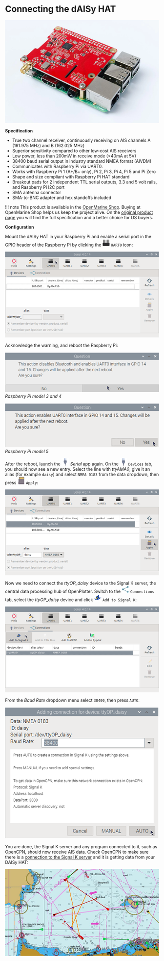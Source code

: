 # Connecting the dAISy HAT

![daisyHat1](img/daisyHat1.png)

**Specification**

* True two channel receiver, continuously receiving on AIS channels A (161.975 MHz) and B (162.025 MHz)
* Superior sensitivity compared to other low-cost AIS receivers
* Low power, less than 200mW in receive mode (<40mA at 5V)
* 38400 baud serial output in industry standard NMEA format (AIVDM)
* Communicates with Raspberry Pi via UART0.
* Works with Raspberry Pi 1 (A+/B+ only), Pi 2, Pi 3, Pi 4, Pi 5 and Pi Zero
* Shape and size compliant with Raspberry Pi HAT standard
* Breakout pads for 2 independent TTL serial outputs, 3.3 and 5 volt rails, and Raspberry Pi I2C port
* SMA antenna connector
* SMA-to-BNC adapter and hex standoffs included

!!! note
	This product is available in the [OpenMarine Shop](http://shop.openmarine.net/). Buying at OpenMarine Shop helps us keep the project alive. On the [original product page](https://shop.wegmatt.com/products/daisy-hat-ais-receiver) you will find the full specification and a better choice for US buyers.

**Configuration**

Mount the dAISy HAT in your Raspberry Pi and enable a serial port in the GPIO header of the Raspberry Pi by clicking the ![UART](img/uart.png) ``UART0`` icon:

![daisyHat2](img/daisyHat2.png)

Acknowledge the warning, and reboot the Raspberry Pi:

![daisyHat3a](img/daisyHat3a.png)  
*Raspberry Pi model 3 and 4*

![daisyHat3b](img/daisyHat3b.png)  
*Raspberry Pi model 5*

After the reboot, launch the ![Serial](img/openplotter-serial.png) *Serial* app again. On the ![Devices](img/openplotter-serial.png) ``Devices`` tab, you should now see a new entry. Select the line with *ttyAMA0*, give it an alias (for example `daisy`) and select `NMEA 0183` from the data dropdown, then press ![Apply](img/apply.png) ``Apply``:

![daisyHat4](img/daisyHat4.png)

Now we need to connect the *ttyOP_daisy* device to the Signal K server, the central data processing hub of OpenPlotter. Switch to the ![Connections](img/connections.png) ``Connections`` tab, select the *ttyOP_daisy* device and click ![Add to Signal K](img/sk.png) ``Add to Signal K``:

![daisyHat5](img/daisyHat5.png)

From the *Baud Rate* dropdown menu select `38400`, then press ``AUTO``:

![daisyHat6](img/daisyHat6.png)

You are done, the Signal K server and any program connected to it, such as OpenCPN, should now receive AIS data. Check OpenCPN to make sure there is a [connection to the Signal K server](../opencpn/skconnection.md) and it is getting data from your DAISy HAT:

![opencpnAIS](../opencpn/img/opencpnAIS.jpg)